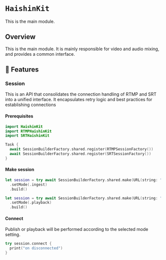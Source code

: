 # ``HaishinKit``
This is the main module.

## Overview
This is the main module. It is mainly responsible for video and audio mixing, and provides a common interface.

## 🎨 Features
### Session
This is an API that consolidates the connection handling of RTMP and SRT into a unified interface. It encapsulates retry logic and best practices for establishing connections
#### Prerequisites
```swift
import HaishinKit
import RTMPHaishinKit
import SRTHaishinKit

Task {
  await SessionBuilderFactory.shared.register(RTMPSessionFactory())
  await SessionBuilderFactory.shared.register(SRTSessionFactory())
}
```
#### Make session
```swift
let session = try await SessionBuilderFactory.shared.make(URL(string: "rtmp://hostname/live/live"))
  .setMode(.ingest)
  .build()
```
```swift
let session = try await SessionBuilderFactory.shared.make(URL(string: "srt://hostname:448?stream=xxxxx"))
  .setMode(.playback)
  .build()
```
#### Connect
Publish or playback will be performed according to the selected mode setting.
```swift
try session.connect {
  print("on disconnected")
}
```
